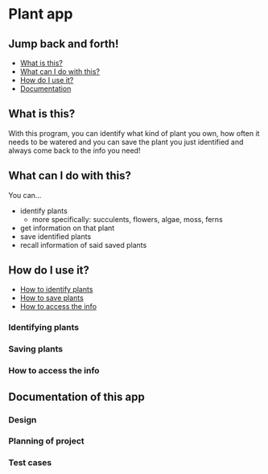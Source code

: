 # Plant app
## Jump back and forth! 
* [What is this?](#what-is-this)
* [What can I do with this?](#what-can-i-do-with-this)
* [How do I use it?](#how-do-i-use-it)
* [Documentation](#documentation-of-this-app)
## What is this?
With this program, you can identify what kind of
plant you own, how often it needs to be watered and 
you can save the plant you just identified and
always come back to the info you need!

## What can I do with this?
You can...
* identify plants 
  * more specifically: succulents, flowers, algae, moss, ferns
* get information on that plant
* save identified plants
* recall information of said saved plants

## How do I use it?
* [How to identify plants](#identifying-plants)
* [How to save plants](#saving-plants)
* [How to access the info](#how-to-access-the-info)
### Identifying plants
### Saving plants
### How to access the info
## Documentation of this app
### Design
### Planning of project
### Test cases